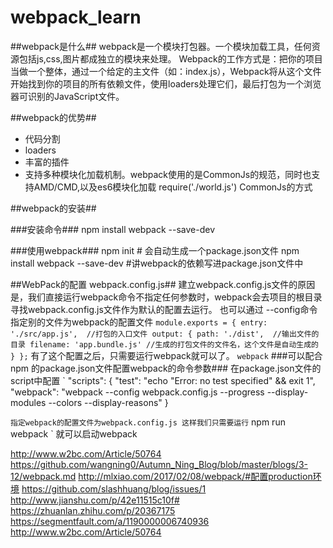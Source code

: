 # webpack_learn
##webpack是什么##
webpack是一个模块打包器。一个模块加载工具，任何资源包括js,css,图片都成独立的模块来处理。
Webpack的工作方式是：把你的项目当做一个整体，通过一个给定的主文件（如：index.js），Webpack将从这个文件开始找到你的项目的所有依赖文件，使用loaders处理它们，最后打包为一个浏览器可识别的JavaScript文件。

##webpack的优势##
* 代码分割
* loaders
* 丰富的插件
* 支持多种模块化加载机制。webpack使用的是CommonJs的规范，同时也支持AMD/CMD,以及es6模块化加载
	require('./world.js')  CommonJs的方式


##webpack的安装##

###安装命令###
npm install webpack --save-dev 

###使用webpack###
npm init # 会自动生成一个package.json文件
npm install webpack --save-dev  #讲webpack的依赖写进package.json文件中

##WebPack的配置 webpack.config.js##
建立webpack.config.js文件的原因是，我们直接运行webpack命令不指定任何参数时，webpack会去项目的根目录寻找webpack.config.js文件作为默认的配置去运行。
也可以通过 --config命令指定别的文件为webpack的配置文件
`
	module.exports = {
    	entry: './src/app.js',  //打包的入口文件
    	output: {
        	path: './dist',  //输出文件的目录
        	filename: 'app.bundle.js' //生成的打包文件的文件名，这个文件是自动生成的
     	}
 	};
`
有了这个配置之后，只需要运行webpack就可以了。
`
	webpack
`
###可以配合npm 的package.json文件配置webpack的命令参数###
在package.json文件的script中配置
`
	"scripts": {
    	"test": "echo \"Error: no test specified\" && exit 1",
    	"webpack": "webpack --config webpack.config.js --progress --display-modules --colors --display-reasons"
  	}

`
指定webpack的配置文件为webpack.config.js
这样我们只需要运行
`
	npm run webpack
`
就可以启动webpack

http://www.w2bc.com/Article/50764
https://github.com/wangning0/Autumn_Ning_Blog/blob/master/blogs/3-12/webpack.md
http://mlxiao.com/2017/02/08/webpack/#配置production环境
https://github.com/slashhuang/blog/issues/1
http://www.jianshu.com/p/42e11515c10f#
https://zhuanlan.zhihu.com/p/20367175
https://segmentfault.com/a/1190000006740936
http://www.w2bc.com/Article/50764







